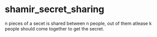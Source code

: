 # shamir_secret_sharing
n pieces of a secet is shared between n people, out of them atlease k people should come together to get the secret. 
